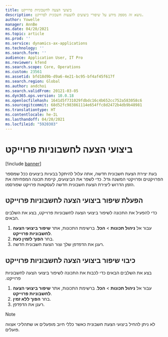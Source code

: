 ```yaml
---
title: ביצועי הצעה לחשבוניות פרוייקט
description: נושא זה מספק מידע על שיפורי ביצועים להצעות חשבונית לפרויקט.
author: Yowelle
manager: AnnBe
ms.date: 04/20/2021
ms.topic: article
ms.prod: ''
ms.service: dynamics-ax-applications
ms.technology: ''
ms.search.form: ''
audience: Application User, IT Pro
ms.reviewer: kfend
ms.search.scope: Core, Operations
ms.custom: 23561
ms.assetid: bfd18d9b-d9a6-4e21-bc95-bf4af45f617f
ms.search.region: Global
ms.author: andchoi
ms.search.validFrom: 20121-03-05
ms.dyn365.ops.version: 10.0.18
ms.openlocfilehash: 1641d5f731029fdbdc16c4b652cc752a583058c6
ms.sourcegitcommit: 68d52fc983861114e654ffc8d2472b4db9b48981
ms.translationtype: HT
ms.contentlocale: he-IL
ms.lasthandoff: 04/20/2021
ms.locfileid: "5920303"
---
```

# <a name="project-invoice-proposal-performance"></a>ביצועי הצעה לחשבוניות פרוייקט

[!include [banner](../includes/banner.md)]

בעת יצירת הצעת חשבונית חדשה, אתה עלול להיתקל בבעיות ביצועים ככל שמספר הפרויקטים ופרויקטי המשנה גדל. כדי לשפר את הביצועים, קיימת תכונה המפחיתה את הזמן הדרוש ליצירת הצעת חשבונית חדשה לעסקאות פרויקט שפורסמו.

## <a name="enable-project-invoice-proposal-performance-enhancement"></a>הפעלת שיפור ‏‫ביצועי הצעה לחשבוניות פרוייקט‬
כדי להפעיל את התכונה ל‏‫שיפור ביצועי הצעה לחשבוניות פרוייקט‬, בצע את השלבים הבאים.

1.  עבור אל **ניהול תכונות** > **הכל**. ברשימת התכונות, אתר **שיפור ‏‫ביצועי הצעה לחשבוניות פרוייקט‬**.
2.  בחר **הפוך לזמין כעת**.
3.  רענן את הדפדפן שלך וצור הצעת חשבונית חדשה.

## <a name="turn-off-project-invoice-proposal-performance-enhancement"></a>כיבוי שיפור ‏‫ביצועי הצעה לחשבוניות פרוייקט‬
בצע את השלבים הבאים כדי לכבות את התכונה ל‏‫שיפור ביצועי הצעה לחשבוניות פרוייקט.

1.  עבור אל **ניהול תכונות** > **הכל**. ברשימת התכונות, אתר **שיפור ‏‫ביצועי הצעה לחשבוניות פרוייקט‬**.
2.  בחר **הפוך ללא זמין**.
3.  רענן את הדפדפן.

> [!NOTE]
> לא ניתן להחיל ביצועי הצעת חשבונית כאשר כללי חיוב מופעלים או שתהליכי אצווה פועלים.
